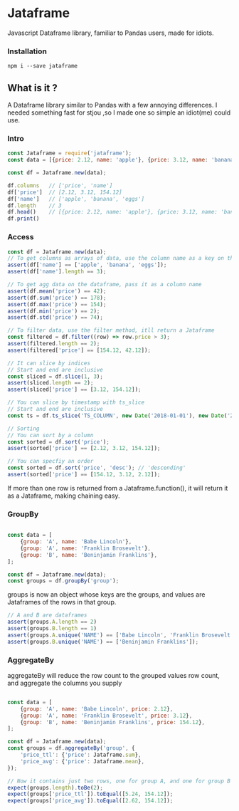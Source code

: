 # Jataframe

Javascript Dataframe library, familiar to Pandas users, made for idiots.

### Installation

```npm i --save jataframe```

## What is it ?

A Dataframe library similar to Pandas with a few annoying differences. I needed something fast for stjou ,so I made one
so simple an idiot(me) could use.

### Intro

```javascript
const Jataframe = require('jataframe');
const data = [{price: 2.12, name: 'apple'}, {price: 3.12, name: 'banana'}, {price: 154.12, name: 'eggs'}];

const df = Jataframe.new(data);

df.columns   // ['price', 'name']
df['price']  // [2.12, 3.12, 154.12]
df['name']   // ['apple', 'banana', 'eggs']
df.length    // 3
df.head()    // [{price: 2.12, name: 'apple'}, {price: 3.12, name: 'banana'}]
df.print()
```
### Access
```javascript
const df = Jataframe.new(data);
// To get columns as arrays of data, use the column name as a key on the dataframe
assert(df['name'] == ['apple', 'banana', 'eggs']);
assert(df['name'].length == 3);

// To get agg data on the dataframe, pass it as a column name
assert(df.mean('price') == 42);
assert(df.sum('price') == 178);
assert(df.max('price') == 154);
assert(df.min('price') == 2);
assert(df.std('price') == 74);

// To filter data, use the filter method, itll return a Jataframe
const filtered = df.filter((row) => row.price > 3);
assert(filtered.length == 2);
assert(filtered['price'] == [154.12, 42.12]);

// It can slice by indices 
// Start and end are inclusive
const sliced = df.slice(1, 3);
assert(sliced.length == 2);
assert(sliced['price'] == [3.12, 154.12]);

// You can slice by timestamp with ts_slice 
// Start and end are inclusive
const ts = df.ts_slice('TS_COLUMN', new Date('2018-01-01'), new Date('2018-01-03'));

// Sorting 
// You can sort by a column
const sorted = df.sort('price');
assert(sorted['price'] == [2.12, 3.12, 154.12]);

// You can specfiy an order 
const sorted = df.sort('price', 'desc'); // 'descending'
assert(sorted['price'] == [154.12, 3.12, 2.12]);

```

If more than one row is returned from a Jataframe.function(), it will return it as a Jataframe, making chaining easy.

### GroupBy

```javascript

const data = [
    {group: 'A', name: 'Babe Lincoln'},
    {group: 'A', name: 'Franklin Brosevelt'},
    {group: 'B', name: 'Beninjamin Franklins'},
];

const df = Jataframe.new(data);
const groups = df.groupBy('group');
```

groups is now an object whose keys are the groups, and values are Jataframes of the rows in that group.

```javascript
// A and B are dataframes 
assert(groups.A.length == 2)
assert(groups.B.length == 1)
assert(groups.A.unique('NAME') == ['Babe Lincoln', 'Franklin Brosevelt']);
assert(groups.B.unique('NAME') == ['Beninjamin Franklins']);

```

### AggregateBy

aggregateBy will reduce the row count to the grouped values row count, and aggregate the columns you supply

```javascript

const data = [
    {group: 'A', name: 'Babe Lincoln', price: 2.12},
    {group: 'A', name: 'Franklin Brosevelt', price: 3.12},
    {group: 'B', name: 'Beninjamin Franklins', price: 154.12},
];

const df = Jataframe.new(data);
const groups = df.aggregateBy('group', {
    'price_ttl': {'price': Jataframe.sum},
    'price_avg': {'price': Jataframe.mean},
});

// Now it contains just two rows, one for group A, and one for group B
expect(groups.length).toBe(2);
expect(groups['price_ttl']).toEqual([5.24, 154.12]);
expect(groups['price_avg']).toEqual([2.62, 154.12]);

```

```


